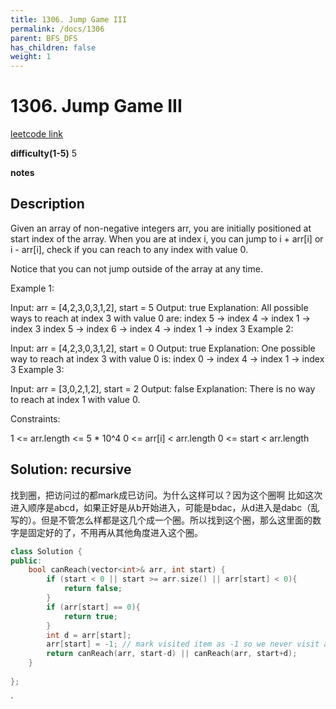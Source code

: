 ```yaml
---
title: 1306. Jump Game III
permalink: /docs/1306
parent: BFS_DFS
has_children: false
weight: 1
---
```

# 1306. Jump Game III
[leetcode link](https://leetcode.com/problems/jump-game-iii/)

**difficulty(1-5)** 
5

**notes**   


## Description
Given an array of non-negative integers arr, you are initially positioned at start index of the array. When you are at index i, you can jump to i + arr[i] or i - arr[i], check if you can reach to any index with value 0.

Notice that you can not jump outside of the array at any time.

 

Example 1:

Input: arr = [4,2,3,0,3,1,2], start = 5
Output: true
Explanation: 
All possible ways to reach at index 3 with value 0 are: 
index 5 -> index 4 -> index 1 -> index 3 
index 5 -> index 6 -> index 4 -> index 1 -> index 3 
Example 2:

Input: arr = [4,2,3,0,3,1,2], start = 0
Output: true 
Explanation: 
One possible way to reach at index 3 with value 0 is: 
index 0 -> index 4 -> index 1 -> index 3
Example 3:

Input: arr = [3,0,2,1,2], start = 2
Output: false
Explanation: There is no way to reach at index 1 with value 0.
 

Constraints:

1 <= arr.length <= 5 * 10^4
0 <= arr[i] < arr.length
0 <= start < arr.length

## Solution: recursive
找到圈，把访问过的都mark成已访问。为什么这样可以？因为这个圈啊 比如这次进入顺序是abcd，如果正好是从b开始进入，可能是bdac，从d进入是dabc（乱写的）。但是不管怎么样都是这几个成一个圈。所以找到这个圈，那么这里面的数字是固定好的了，不用再从其他角度进入这个圈。

```c++
class Solution {
public:
    bool canReach(vector<int>& arr, int start) {
        if (start < 0 || start >= arr.size() || arr[start] < 0){
            return false;
        }
        if (arr[start] == 0){
            return true;
        }        
        int d = arr[start];
        arr[start] = -1; // mark visited item as -1 so we never visit again.
        return canReach(arr, start-d) || canReach(arr, start+d);
    }
    
};
```

<!-- 
Default label
{: .label }

Blue label
{: .label .label-blue }

Stable
{: .label .label-green }

New release
{: .label .label-purple }

Coming soon
{: .label .label-yellow }

Deprecated
{: .label .label-red } -->
`
